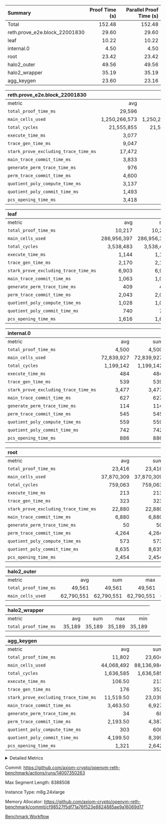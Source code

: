| Summary | Proof Time (s) | Parallel Proof Time (s) |
|:---|---:|---:|
| Total |  152.48 |  152.48 |
| reth.prove_e2e.block_22001830 |  29.60 |  29.60 |
| leaf |  10.22 |  10.22 |
| internal.0 |  4.50 |  4.50 |
| root |  23.42 |  23.42 |
| halo2_outer |  49.56 |  49.56 |
| halo2_wrapper |  35.19 |  35.19 |
| agg_keygen |  23.60 |  23.16 |


| reth.prove_e2e.block_22001830 |||||
|:---|---:|---:|---:|---:|
|metric|avg|sum|max|min|
| `total_proof_time_ms ` |  29,596 |  29,596 |  29,596 |  29,596 |
| `main_cells_used     ` |  1,250,266,573 |  1,250,266,573 |  1,250,266,573 |  1,250,266,573 |
| `total_cycles        ` |  21,555,855 |  21,555,855 |  21,555,855 |  21,555,855 |
| `execute_time_ms     ` |  3,077 |  3,077 |  3,077 |  3,077 |
| `trace_gen_time_ms   ` |  9,047 |  9,047 |  9,047 |  9,047 |
| `stark_prove_excluding_trace_time_ms` |  17,472 |  17,472 |  17,472 |  17,472 |
| `main_trace_commit_time_ms` |  3,833 |  3,833 |  3,833 |  3,833 |
| `generate_perm_trace_time_ms` |  976 |  976 |  976 |  976 |
| `perm_trace_commit_time_ms` |  4,600 |  4,600 |  4,600 |  4,600 |
| `quotient_poly_compute_time_ms` |  3,137 |  3,137 |  3,137 |  3,137 |
| `quotient_poly_commit_time_ms` |  1,493 |  1,493 |  1,493 |  1,493 |
| `pcs_opening_time_ms ` |  3,418 |  3,418 |  3,418 |  3,418 |

| leaf |||||
|:---|---:|---:|---:|---:|
|metric|avg|sum|max|min|
| `total_proof_time_ms ` |  10,217 |  10,217 |  10,217 |  10,217 |
| `main_cells_used     ` |  286,956,397 |  286,956,397 |  286,956,397 |  286,956,397 |
| `total_cycles        ` |  3,538,483 |  3,538,483 |  3,538,483 |  3,538,483 |
| `execute_time_ms     ` |  1,144 |  1,144 |  1,144 |  1,144 |
| `trace_gen_time_ms   ` |  2,170 |  2,170 |  2,170 |  2,170 |
| `stark_prove_excluding_trace_time_ms` |  6,903 |  6,903 |  6,903 |  6,903 |
| `main_trace_commit_time_ms` |  1,063 |  1,063 |  1,063 |  1,063 |
| `generate_perm_trace_time_ms` |  409 |  409 |  409 |  409 |
| `perm_trace_commit_time_ms` |  2,043 |  2,043 |  2,043 |  2,043 |
| `quotient_poly_compute_time_ms` |  1,028 |  1,028 |  1,028 |  1,028 |
| `quotient_poly_commit_time_ms` |  740 |  740 |  740 |  740 |
| `pcs_opening_time_ms ` |  1,616 |  1,616 |  1,616 |  1,616 |

| internal.0 |||||
|:---|---:|---:|---:|---:|
|metric|avg|sum|max|min|
| `total_proof_time_ms ` |  4,500 |  4,500 |  4,500 |  4,500 |
| `main_cells_used     ` |  72,839,927 |  72,839,927 |  72,839,927 |  72,839,927 |
| `total_cycles        ` |  1,199,142 |  1,199,142 |  1,199,142 |  1,199,142 |
| `execute_time_ms     ` |  484 |  484 |  484 |  484 |
| `trace_gen_time_ms   ` |  539 |  539 |  539 |  539 |
| `stark_prove_excluding_trace_time_ms` |  3,477 |  3,477 |  3,477 |  3,477 |
| `main_trace_commit_time_ms` |  627 |  627 |  627 |  627 |
| `generate_perm_trace_time_ms` |  114 |  114 |  114 |  114 |
| `perm_trace_commit_time_ms` |  545 |  545 |  545 |  545 |
| `quotient_poly_compute_time_ms` |  559 |  559 |  559 |  559 |
| `quotient_poly_commit_time_ms` |  742 |  742 |  742 |  742 |
| `pcs_opening_time_ms ` |  886 |  886 |  886 |  886 |

| root |||||
|:---|---:|---:|---:|---:|
|metric|avg|sum|max|min|
| `total_proof_time_ms ` |  23,416 |  23,416 |  23,416 |  23,416 |
| `main_cells_used     ` |  37,870,309 |  37,870,309 |  37,870,309 |  37,870,309 |
| `total_cycles        ` |  759,063 |  759,063 |  759,063 |  759,063 |
| `execute_time_ms     ` |  213 |  213 |  213 |  213 |
| `trace_gen_time_ms   ` |  323 |  323 |  323 |  323 |
| `stark_prove_excluding_trace_time_ms` |  22,880 |  22,880 |  22,880 |  22,880 |
| `main_trace_commit_time_ms` |  6,880 |  6,880 |  6,880 |  6,880 |
| `generate_perm_trace_time_ms` |  50 |  50 |  50 |  50 |
| `perm_trace_commit_time_ms` |  4,264 |  4,264 |  4,264 |  4,264 |
| `quotient_poly_compute_time_ms` |  573 |  573 |  573 |  573 |
| `quotient_poly_commit_time_ms` |  8,635 |  8,635 |  8,635 |  8,635 |
| `pcs_opening_time_ms ` |  2,454 |  2,454 |  2,454 |  2,454 |

| halo2_outer |||||
|:---|---:|---:|---:|---:|
|metric|avg|sum|max|min|
| `total_proof_time_ms ` |  49,561 |  49,561 |  49,561 |  49,561 |
| `main_cells_used     ` |  62,790,551 |  62,790,551 |  62,790,551 |  62,790,551 |

| halo2_wrapper |||||
|:---|---:|---:|---:|---:|
|metric|avg|sum|max|min|
| `total_proof_time_ms ` |  35,189 |  35,189 |  35,189 |  35,189 |

| agg_keygen |||||
|:---|---:|---:|---:|---:|
|metric|avg|sum|max|min|
| `total_proof_time_ms ` |  11,802 |  23,604 |  23,161 |  443 |
| `main_cells_used     ` |  44,068,492 |  88,136,984 |  87,208,913 |  928,071 |
| `total_cycles        ` |  1,636,585 |  1,636,585 |  1,636,585 |  1,636,585 |
| `execute_time_ms     ` |  106.50 |  213 |  213 |  0 |
| `trace_gen_time_ms   ` |  176 |  352 |  324 |  28 |
| `stark_prove_excluding_trace_time_ms` |  11,519.50 |  23,039 |  22,624 |  415 |
| `main_trace_commit_time_ms` |  3,463.50 |  6,927 |  6,875 |  52 |
| `generate_perm_trace_time_ms` |  34 |  68 |  53 |  15 |
| `perm_trace_commit_time_ms` |  2,193.50 |  4,387 |  4,337 |  50 |
| `quotient_poly_compute_time_ms` |  303 |  606 |  577 |  29 |
| `quotient_poly_commit_time_ms` |  4,199.50 |  8,399 |  8,334 |  65 |
| `pcs_opening_time_ms ` |  1,321 |  2,642 |  2,441 |  201 |



<details>
<summary>Detailed Metrics</summary>

| air_name | block_number | quotient_deg | interactions | constraints |
| --- | --- | --- | --- | --- |
| AccessAdapterAir<16> | 22001830 | 2 | 5 | 12 | 
| AccessAdapterAir<2> | 22001830 | 2 | 5 | 12 | 
| AccessAdapterAir<32> | 22001830 | 2 | 5 | 12 | 
| AccessAdapterAir<4> | 22001830 | 2 | 5 | 12 | 
| AccessAdapterAir<8> | 22001830 | 2 | 5 | 12 | 
| BitwiseOperationLookupAir<8> | 22001830 | 2 | 2 | 4 | 
| KeccakVmAir | 22001830 | 2 | 321 | 4,513 | 
| MemoryMerkleAir<8> | 22001830 | 2 | 4 | 39 | 
| PersistentBoundaryAir<8> | 22001830 | 2 | 3 | 7 | 
| PhantomAir | 22001830 | 2 | 3 | 5 | 
| Poseidon2PeripheryAir<BabyBearParameters>, 1> | 22001830 | 2 | 1 | 286 | 
| ProgramAir | 22001830 | 1 | 1 | 4 | 
| RangeTupleCheckerAir<2> | 22001830 | 1 | 1 | 4 | 
| Rv32HintStoreAir | 22001830 | 2 | 18 | 28 | 
| Sha256VmAir | 22001830 | 2 | 50 | 663 | 
| VariableRangeCheckerAir | 22001830 | 1 | 1 | 4 | 
| VmAirWrapper<Rv32BaseAluAdapterAir, BaseAluCoreAir<4, 8> | 22001830 | 2 | 20 | 37 | 
| VmAirWrapper<Rv32BaseAluAdapterAir, LessThanCoreAir<4, 8> | 22001830 | 2 | 18 | 40 | 
| VmAirWrapper<Rv32BaseAluAdapterAir, ShiftCoreAir<4, 8> | 22001830 | 2 | 24 | 91 | 
| VmAirWrapper<Rv32BranchAdapterAir, BranchEqualCoreAir<4> | 22001830 | 2 | 11 | 20 | 
| VmAirWrapper<Rv32BranchAdapterAir, BranchLessThanCoreAir<4, 8> | 22001830 | 2 | 13 | 35 | 
| VmAirWrapper<Rv32CondRdWriteAdapterAir, Rv32JalLuiCoreAir> | 22001830 | 2 | 10 | 18 | 
| VmAirWrapper<Rv32HeapAdapterAir<2, 32, 32>, BaseAluCoreAir<32, 8> | 22001830 | 2 | 61 | 126 | 
| VmAirWrapper<Rv32HeapAdapterAir<2, 32, 32>, LessThanCoreAir<32, 8> | 22001830 | 2 | 31 | 129 | 
| VmAirWrapper<Rv32HeapAdapterAir<2, 32, 32>, MultiplicationCoreAir<32, 8> | 22001830 | 2 | 61 | 57 | 
| VmAirWrapper<Rv32HeapAdapterAir<2, 32, 32>, ShiftCoreAir<32, 8> | 22001830 | 2 | 79 | 2,161 | 
| VmAirWrapper<Rv32HeapBranchAdapterAir<2, 32>, BranchEqualCoreAir<32> | 22001830 | 2 | 20 | 55 | 
| VmAirWrapper<Rv32HeapBranchAdapterAir<2, 32>, BranchLessThanCoreAir<32, 8> | 22001830 | 2 | 22 | 126 | 
| VmAirWrapper<Rv32IsEqualModAdapterAir<2, 1, 32, 32>, ModularIsEqualCoreAir<32, 4, 8> | 22001830 | 2 | 25 | 225 | 
| VmAirWrapper<Rv32IsEqualModAdapterAir<2, 3, 16, 48>, ModularIsEqualCoreAir<48, 4, 8> | 22001830 | 2 | 41 | 333 | 
| VmAirWrapper<Rv32JalrAdapterAir, Rv32JalrCoreAir> | 22001830 | 2 | 16 | 20 | 
| VmAirWrapper<Rv32LoadStoreAdapterAir, LoadSignExtendCoreAir<4, 8> | 22001830 | 2 | 18 | 33 | 
| VmAirWrapper<Rv32LoadStoreAdapterAir, LoadStoreCoreAir<4> | 22001830 | 2 | 17 | 40 | 
| VmAirWrapper<Rv32MultAdapterAir, DivRemCoreAir<4, 8> | 22001830 | 2 | 25 | 84 | 
| VmAirWrapper<Rv32MultAdapterAir, MulHCoreAir<4, 8> | 22001830 | 2 | 24 | 31 | 
| VmAirWrapper<Rv32MultAdapterAir, MultiplicationCoreAir<4, 8> | 22001830 | 2 | 19 | 19 | 
| VmAirWrapper<Rv32RdWriteAdapterAir, Rv32AuipcCoreAir> | 22001830 | 2 | 12 | 14 | 
| VmAirWrapper<Rv32VecHeapAdapterAir<1, 2, 2, 32, 32>, FieldExpressionCoreAir> | 22001830 | 2 | 415 | 480 | 
| VmAirWrapper<Rv32VecHeapAdapterAir<1, 6, 6, 16, 16>, FieldExpressionCoreAir> | 22001830 | 2 | 832 | 921 | 
| VmAirWrapper<Rv32VecHeapAdapterAir<2, 1, 1, 32, 32>, FieldExpressionCoreAir> | 22001830 | 2 | 158 | 190 | 
| VmAirWrapper<Rv32VecHeapAdapterAir<2, 2, 2, 32, 32>, FieldExpressionCoreAir> | 22001830 | 2 | 428 | 457 | 
| VmAirWrapper<Rv32VecHeapAdapterAir<2, 3, 3, 16, 16>, FieldExpressionCoreAir> | 22001830 | 2 | 246 | 288 | 
| VmAirWrapper<Rv32VecHeapAdapterAir<2, 6, 6, 16, 16>, FieldExpressionCoreAir> | 22001830 | 2 | 668 | 701 | 
| VmConnectorAir | 22001830 | 2 | 5 | 11 | 

| block_number | execute_time_ms |
| --- | --- |
| 22001830 | 214 | 

| group | air_name | block_number | rows | quotient_deg | prep_cols | perm_cols | main_cols | interactions | constraints | cells |
| --- | --- | --- | --- | --- | --- | --- | --- | --- | --- | --- |
| agg_keygen | AccessAdapterAir<16> | 22001830 |  | 2 |  |  |  | 5 | 12 |  | 
| agg_keygen | AccessAdapterAir<2> | 22001830 | 524,288 | 8 |  | 16 | 11 | 5 | 12 | 14,155,776 | 
| agg_keygen | AccessAdapterAir<32> | 22001830 |  | 2 |  |  |  | 5 | 12 |  | 
| agg_keygen | AccessAdapterAir<4> | 22001830 | 262,144 | 8 |  | 16 | 13 | 5 | 12 | 7,602,176 | 
| agg_keygen | AccessAdapterAir<8> | 22001830 | 8,192 | 8 |  | 16 | 17 | 5 | 12 | 270,336 | 
| agg_keygen | BitwiseOperationLookupAir<8> | 22001830 |  | 2 |  |  |  | 2 | 4 |  | 
| agg_keygen | FriReducedOpeningAir | 22001830 | 524,288 | 8 |  | 84 | 27 | 39 | 71 | 58,195,968 | 
| agg_keygen | JalRangeCheckAir | 22001830 | 65,536 | 8 |  | 28 | 12 | 9 | 14 | 2,621,440 | 
| agg_keygen | MemoryMerkleAir<8> | 22001830 |  | 2 |  |  |  | 4 | 39 |  | 
| agg_keygen | NativePoseidon2Air<BabyBearParameters>, 1> | 22001830 | 65,536 | 8 |  | 312 | 398 | 136 | 572 | 46,530,560 | 
| agg_keygen | PersistentBoundaryAir<8> | 22001830 |  | 2 |  |  |  | 3 | 7 |  | 
| agg_keygen | PhantomAir | 22001830 | 32,768 | 4 |  | 12 | 6 | 3 | 5 | 589,824 | 
| agg_keygen | Poseidon2PeripheryAir<BabyBearParameters>, 1> | 22001830 |  | 2 |  |  |  | 1 | 286 |  | 
| agg_keygen | ProgramAir | 22001830 | 131,072 | 1 |  | 8 | 10 | 1 | 4 | 2,359,296 | 
| agg_keygen | RangeTupleCheckerAir<2> | 22001830 |  | 1 |  |  |  | 1 | 4 |  | 
| agg_keygen | Rv32HintStoreAir | 22001830 |  | 2 |  |  |  | 18 | 28 |  | 
| agg_keygen | VariableRangeCheckerAir | 22001830 | 262,144 | 1 | 2 | 8 | 1 | 1 | 4 | 2,359,296 | 
| agg_keygen | VmAirWrapper<AluNativeAdapterAir, FieldArithmeticCoreAir> | 22001830 | 1,048,576 | 8 |  | 36 | 29 | 15 | 27 | 68,157,440 | 
| agg_keygen | VmAirWrapper<BranchNativeAdapterAir, BranchEqualCoreAir<1> | 22001830 | 262,144 | 8 |  | 28 | 23 | 11 | 25 | 13,369,344 | 
| agg_keygen | VmAirWrapper<NativeAdapterAir<2, 0>, PublicValuesCoreAir> | 22001830 | 64 | 8 |  | 28 | 27 | 11 | 30 | 3,520 | 
| agg_keygen | VmAirWrapper<NativeLoadStoreAdapterAir<1>, NativeLoadStoreCoreAir<1> | 22001830 | 524,288 | 8 |  | 40 | 21 | 15 | 20 | 31,981,568 | 
| agg_keygen | VmAirWrapper<NativeLoadStoreAdapterAir<4>, NativeLoadStoreCoreAir<4> | 22001830 | 131,072 | 8 |  | 40 | 27 | 15 | 20 | 8,781,824 | 
| agg_keygen | VmAirWrapper<NativeVectorizedAdapterAir<4>, FieldExtensionCoreAir> | 22001830 | 131,072 | 8 |  | 36 | 38 | 15 | 27 | 9,699,328 | 
| agg_keygen | VmAirWrapper<Rv32BaseAluAdapterAir, BaseAluCoreAir<4, 8> | 22001830 |  | 2 |  |  |  | 20 | 37 |  | 
| agg_keygen | VmAirWrapper<Rv32BaseAluAdapterAir, LessThanCoreAir<4, 8> | 22001830 |  | 2 |  |  |  | 18 | 40 |  | 
| agg_keygen | VmAirWrapper<Rv32BaseAluAdapterAir, ShiftCoreAir<4, 8> | 22001830 |  | 2 |  |  |  | 24 | 91 |  | 
| agg_keygen | VmAirWrapper<Rv32BranchAdapterAir, BranchEqualCoreAir<4> | 22001830 |  | 2 |  |  |  | 11 | 20 |  | 
| agg_keygen | VmAirWrapper<Rv32BranchAdapterAir, BranchLessThanCoreAir<4, 8> | 22001830 |  | 2 |  |  |  | 13 | 35 |  | 
| agg_keygen | VmAirWrapper<Rv32CondRdWriteAdapterAir, Rv32JalLuiCoreAir> | 22001830 |  | 2 |  |  |  | 10 | 18 |  | 
| agg_keygen | VmAirWrapper<Rv32JalrAdapterAir, Rv32JalrCoreAir> | 22001830 |  | 2 |  |  |  | 16 | 20 |  | 
| agg_keygen | VmAirWrapper<Rv32LoadStoreAdapterAir, LoadSignExtendCoreAir<4, 8> | 22001830 |  | 2 |  |  |  | 18 | 33 |  | 
| agg_keygen | VmAirWrapper<Rv32LoadStoreAdapterAir, LoadStoreCoreAir<4> | 22001830 |  | 2 |  |  |  | 17 | 40 |  | 
| agg_keygen | VmAirWrapper<Rv32MultAdapterAir, DivRemCoreAir<4, 8> | 22001830 |  | 2 |  |  |  | 25 | 84 |  | 
| agg_keygen | VmAirWrapper<Rv32MultAdapterAir, MulHCoreAir<4, 8> | 22001830 |  | 2 |  |  |  | 24 | 31 |  | 
| agg_keygen | VmAirWrapper<Rv32MultAdapterAir, MultiplicationCoreAir<4, 8> | 22001830 |  | 2 |  |  |  | 19 | 19 |  | 
| agg_keygen | VmAirWrapper<Rv32RdWriteAdapterAir, Rv32AuipcCoreAir> | 22001830 |  | 2 |  |  |  | 12 | 14 |  | 
| agg_keygen | VmConnectorAir | 22001830 | 2 | 8 | 1 | 16 | 5 | 5 | 11 | 42 | 
| agg_keygen | VolatileBoundaryAir | 22001830 | 131,072 | 8 |  | 20 | 12 | 7 | 19 | 4,194,304 | 

| group | air_name | block_number | idx | rows | prep_cols | perm_cols | main_cols | cells |
| --- | --- | --- | --- | --- | --- | --- | --- | --- |
| internal.0 | AccessAdapterAir<2> | 22001830 | 0 | 524,288 |  | 12 | 11 | 12,058,624 | 
| internal.0 | AccessAdapterAir<4> | 22001830 | 0 | 262,144 |  | 12 | 13 | 6,553,600 | 
| internal.0 | AccessAdapterAir<8> | 22001830 | 0 | 4,096 |  | 12 | 17 | 118,784 | 
| internal.0 | FriReducedOpeningAir | 22001830 | 0 | 524,288 |  | 44 | 27 | 37,224,448 | 
| internal.0 | JalRangeCheckAir | 22001830 | 0 | 65,536 |  | 16 | 12 | 1,835,008 | 
| internal.0 | NativePoseidon2Air<BabyBearParameters>, 1> | 22001830 | 0 | 131,072 |  | 160 | 398 | 73,138,176 | 
| internal.0 | PhantomAir | 22001830 | 0 | 32,768 |  | 8 | 6 | 458,752 | 
| internal.0 | ProgramAir | 22001830 | 0 | 131,072 |  | 8 | 10 | 2,359,296 | 
| internal.0 | VariableRangeCheckerAir | 22001830 | 0 | 262,144 | 2 | 8 | 1 | 2,359,296 | 
| internal.0 | VmAirWrapper<AluNativeAdapterAir, FieldArithmeticCoreAir> | 22001830 | 0 | 1,048,576 |  | 20 | 29 | 51,380,224 | 
| internal.0 | VmAirWrapper<BranchNativeAdapterAir, BranchEqualCoreAir<1> | 22001830 | 0 | 131,072 |  | 16 | 23 | 5,111,808 | 
| internal.0 | VmAirWrapper<NativeAdapterAir<2, 0>, PublicValuesCoreAir> | 22001830 | 0 | 64 |  | 16 | 23 | 2,496 | 
| internal.0 | VmAirWrapper<NativeLoadStoreAdapterAir<1>, NativeLoadStoreCoreAir<1> | 22001830 | 0 | 262,144 |  | 24 | 21 | 11,796,480 | 
| internal.0 | VmAirWrapper<NativeLoadStoreAdapterAir<4>, NativeLoadStoreCoreAir<4> | 22001830 | 0 | 131,072 |  | 24 | 27 | 6,684,672 | 
| internal.0 | VmAirWrapper<NativeVectorizedAdapterAir<4>, FieldExtensionCoreAir> | 22001830 | 0 | 131,072 |  | 20 | 38 | 7,602,176 | 
| internal.0 | VmConnectorAir | 22001830 | 0 | 2 | 1 | 12 | 5 | 34 | 
| internal.0 | VolatileBoundaryAir | 22001830 | 0 | 262,144 |  | 12 | 12 | 6,291,456 | 
| leaf | AccessAdapterAir<2> | 22001830 | 0 | 2,097,152 |  | 16 | 11 | 56,623,104 | 
| leaf | AccessAdapterAir<4> | 22001830 | 0 | 1,048,576 |  | 16 | 13 | 30,408,704 | 
| leaf | AccessAdapterAir<8> | 22001830 | 0 | 32,768 |  | 16 | 17 | 1,081,344 | 
| leaf | FriReducedOpeningAir | 22001830 | 0 | 4,194,304 |  | 84 | 27 | 465,567,744 | 
| leaf | JalRangeCheckAir | 22001830 | 0 | 65,536 |  | 28 | 12 | 2,621,440 | 
| leaf | NativePoseidon2Air<BabyBearParameters>, 1> | 22001830 | 0 | 262,144 |  | 312 | 398 | 186,122,240 | 
| leaf | PhantomAir | 22001830 | 0 | 32,768 |  | 12 | 6 | 589,824 | 
| leaf | ProgramAir | 22001830 | 0 | 2,097,152 |  | 8 | 10 | 37,748,736 | 
| leaf | VariableRangeCheckerAir | 22001830 | 0 | 262,144 | 2 | 8 | 1 | 2,359,296 | 
| leaf | VmAirWrapper<AluNativeAdapterAir, FieldArithmeticCoreAir> | 22001830 | 0 | 2,097,152 |  | 36 | 29 | 136,314,880 | 
| leaf | VmAirWrapper<BranchNativeAdapterAir, BranchEqualCoreAir<1> | 22001830 | 0 | 524,288 |  | 28 | 23 | 26,738,688 | 
| leaf | VmAirWrapper<NativeAdapterAir<2, 0>, PublicValuesCoreAir> | 22001830 | 0 | 64 |  | 28 | 27 | 3,520 | 
| leaf | VmAirWrapper<NativeLoadStoreAdapterAir<1>, NativeLoadStoreCoreAir<1> | 22001830 | 0 | 1,048,576 |  | 40 | 21 | 63,963,136 | 
| leaf | VmAirWrapper<NativeLoadStoreAdapterAir<4>, NativeLoadStoreCoreAir<4> | 22001830 | 0 | 262,144 |  | 40 | 27 | 17,563,648 | 
| leaf | VmAirWrapper<NativeVectorizedAdapterAir<4>, FieldExtensionCoreAir> | 22001830 | 0 | 524,288 |  | 36 | 38 | 38,797,312 | 
| leaf | VmConnectorAir | 22001830 | 0 | 2 | 1 | 16 | 5 | 42 | 
| leaf | VolatileBoundaryAir | 22001830 | 0 | 1,048,576 |  | 20 | 12 | 33,554,432 | 
| root | AccessAdapterAir<2> | 22001830 | 0 | 262,144 |  | 8 | 11 | 4,980,736 | 
| root | AccessAdapterAir<4> | 22001830 | 0 | 131,072 |  | 8 | 13 | 2,752,512 | 
| root | AccessAdapterAir<8> | 22001830 | 0 | 4,096 |  | 8 | 17 | 102,400 | 
| root | FriReducedOpeningAir | 22001830 | 0 | 131,072 |  | 24 | 27 | 6,684,672 | 
| root | JalRangeCheckAir | 22001830 | 0 | 32,768 |  | 12 | 12 | 786,432 | 
| root | NativePoseidon2Air<BabyBearParameters>, 1> | 22001830 | 0 | 32,768 |  | 84 | 398 | 15,794,176 | 
| root | PhantomAir | 22001830 | 0 | 8,192 |  | 8 | 6 | 114,688 | 
| root | ProgramAir | 22001830 | 0 | 131,072 |  | 8 | 10 | 2,359,296 | 
| root | VariableRangeCheckerAir | 22001830 | 0 | 262,144 | 2 | 8 | 1 | 2,359,296 | 
| root | VmAirWrapper<AluNativeAdapterAir, FieldArithmeticCoreAir> | 22001830 | 0 | 524,288 |  | 12 | 29 | 21,495,808 | 
| root | VmAirWrapper<BranchNativeAdapterAir, BranchEqualCoreAir<1> | 22001830 | 0 | 131,072 |  | 12 | 23 | 4,587,520 | 
| root | VmAirWrapper<NativeAdapterAir<2, 0>, PublicValuesCoreAir> | 22001830 | 0 | 64 |  | 12 | 22 | 2,176 | 
| root | VmAirWrapper<NativeLoadStoreAdapterAir<1>, NativeLoadStoreCoreAir<1> | 22001830 | 0 | 262,144 |  | 16 | 21 | 9,699,328 | 
| root | VmAirWrapper<NativeLoadStoreAdapterAir<4>, NativeLoadStoreCoreAir<4> | 22001830 | 0 | 65,536 |  | 16 | 27 | 2,818,048 | 
| root | VmAirWrapper<NativeVectorizedAdapterAir<4>, FieldExtensionCoreAir> | 22001830 | 0 | 65,536 |  | 12 | 38 | 3,276,800 | 
| root | VmConnectorAir | 22001830 | 0 | 2 | 1 | 8 | 5 | 26 | 
| root | VolatileBoundaryAir | 22001830 | 0 | 131,072 |  | 8 | 12 | 2,621,440 | 

| group | air_name | block_number | segment | rows | prep_cols | perm_cols | main_cols | cells |
| --- | --- | --- | --- | --- | --- | --- | --- | --- |
| agg_keygen | AccessAdapterAir<16> | 22001830 | 0 | 1 |  | 16 | 25 | 41 | 
| agg_keygen | AccessAdapterAir<2> | 22001830 | 0 | 1 |  | 16 | 11 | 27 | 
| agg_keygen | AccessAdapterAir<32> | 22001830 | 0 | 1 |  | 16 | 41 | 57 | 
| agg_keygen | AccessAdapterAir<4> | 22001830 | 0 | 1 |  | 16 | 13 | 29 | 
| agg_keygen | AccessAdapterAir<8> | 22001830 | 0 | 1 |  | 16 | 17 | 33 | 
| agg_keygen | BitwiseOperationLookupAir<8> | 22001830 | 0 | 65,536 | 3 | 8 | 2 | 655,360 | 
| agg_keygen | MemoryMerkleAir<8> | 22001830 | 0 | 64 |  | 16 | 32 | 3,072 | 
| agg_keygen | PersistentBoundaryAir<8> | 22001830 | 0 | 1 |  | 12 | 20 | 32 | 
| agg_keygen | PhantomAir | 22001830 | 0 | 1 |  | 12 | 6 | 18 | 
| agg_keygen | Poseidon2PeripheryAir<BabyBearParameters>, 1> | 22001830 | 0 | 32 |  | 8 | 300 | 9,856 | 
| agg_keygen | ProgramAir | 22001830 | 0 | 1 |  | 8 | 10 | 18 | 
| agg_keygen | RangeTupleCheckerAir<2> | 22001830 | 0 | 524,288 | 2 | 8 | 1 | 4,718,592 | 
| agg_keygen | Rv32HintStoreAir | 22001830 | 0 | 1 |  | 44 | 32 | 76 | 
| agg_keygen | VariableRangeCheckerAir | 22001830 | 0 | 262,144 | 2 | 8 | 1 | 2,359,296 | 
| agg_keygen | VmAirWrapper<Rv32BaseAluAdapterAir, BaseAluCoreAir<4, 8> | 22001830 | 0 | 1 |  | 52 | 36 | 88 | 
| agg_keygen | VmAirWrapper<Rv32BaseAluAdapterAir, LessThanCoreAir<4, 8> | 22001830 | 0 | 1 |  | 40 | 37 | 77 | 
| agg_keygen | VmAirWrapper<Rv32BaseAluAdapterAir, ShiftCoreAir<4, 8> | 22001830 | 0 | 1 |  | 52 | 53 | 105 | 
| agg_keygen | VmAirWrapper<Rv32BranchAdapterAir, BranchEqualCoreAir<4> | 22001830 | 0 | 1 |  | 28 | 26 | 54 | 
| agg_keygen | VmAirWrapper<Rv32BranchAdapterAir, BranchLessThanCoreAir<4, 8> | 22001830 | 0 | 1 |  | 32 | 32 | 64 | 
| agg_keygen | VmAirWrapper<Rv32CondRdWriteAdapterAir, Rv32JalLuiCoreAir> | 22001830 | 0 | 1 |  | 28 | 18 | 46 | 
| agg_keygen | VmAirWrapper<Rv32JalrAdapterAir, Rv32JalrCoreAir> | 22001830 | 0 | 1 |  | 36 | 28 | 64 | 
| agg_keygen | VmAirWrapper<Rv32LoadStoreAdapterAir, LoadSignExtendCoreAir<4, 8> | 22001830 | 0 | 1 |  | 52 | 36 | 88 | 
| agg_keygen | VmAirWrapper<Rv32LoadStoreAdapterAir, LoadStoreCoreAir<4> | 22001830 | 0 | 1 |  | 52 | 41 | 93 | 
| agg_keygen | VmAirWrapper<Rv32MultAdapterAir, DivRemCoreAir<4, 8> | 22001830 | 0 | 1 |  | 72 | 59 | 131 | 
| agg_keygen | VmAirWrapper<Rv32MultAdapterAir, MulHCoreAir<4, 8> | 22001830 | 0 | 1 |  | 72 | 39 | 111 | 
| agg_keygen | VmAirWrapper<Rv32MultAdapterAir, MultiplicationCoreAir<4, 8> | 22001830 | 0 | 1 |  | 52 | 31 | 83 | 
| agg_keygen | VmAirWrapper<Rv32RdWriteAdapterAir, Rv32AuipcCoreAir> | 22001830 | 0 | 1 |  | 28 | 20 | 48 | 
| agg_keygen | VmConnectorAir | 22001830 | 0 | 2 | 1 | 16 | 5 | 42 | 
| reth.prove_e2e.block_22001830 | AccessAdapterAir<16> | 22001830 | 0 | 262,144 |  | 16 | 25 | 10,747,904 | 
| reth.prove_e2e.block_22001830 | AccessAdapterAir<2> | 22001830 | 0 | 32,768 |  | 16 | 11 | 884,736 | 
| reth.prove_e2e.block_22001830 | AccessAdapterAir<32> | 22001830 | 0 | 131,072 |  | 16 | 41 | 7,471,104 | 
| reth.prove_e2e.block_22001830 | AccessAdapterAir<4> | 22001830 | 0 | 16,384 |  | 16 | 13 | 475,136 | 
| reth.prove_e2e.block_22001830 | AccessAdapterAir<8> | 22001830 | 0 | 1,048,576 |  | 16 | 17 | 34,603,008 | 
| reth.prove_e2e.block_22001830 | BitwiseOperationLookupAir<8> | 22001830 | 0 | 65,536 | 3 | 8 | 2 | 655,360 | 
| reth.prove_e2e.block_22001830 | KeccakVmAir | 22001830 | 0 | 131,072 |  | 1,056 | 3,163 | 552,992,768 | 
| reth.prove_e2e.block_22001830 | MemoryMerkleAir<8> | 22001830 | 0 | 1,048,576 |  | 16 | 32 | 50,331,648 | 
| reth.prove_e2e.block_22001830 | PersistentBoundaryAir<8> | 22001830 | 0 | 1,048,576 |  | 12 | 20 | 33,554,432 | 
| reth.prove_e2e.block_22001830 | PhantomAir | 22001830 | 0 | 64 |  | 12 | 6 | 1,152 | 
| reth.prove_e2e.block_22001830 | Poseidon2PeripheryAir<BabyBearParameters>, 1> | 22001830 | 0 | 524,288 |  | 8 | 300 | 161,480,704 | 
| reth.prove_e2e.block_22001830 | ProgramAir | 22001830 | 0 | 1,048,576 |  | 8 | 10 | 18,874,368 | 
| reth.prove_e2e.block_22001830 | RangeTupleCheckerAir<2> | 22001830 | 0 | 2,097,152 | 2 | 8 | 1 | 18,874,368 | 
| reth.prove_e2e.block_22001830 | Rv32HintStoreAir | 22001830 | 0 | 262,144 |  | 44 | 32 | 19,922,944 | 
| reth.prove_e2e.block_22001830 | VariableRangeCheckerAir | 22001830 | 0 | 262,144 | 2 | 8 | 1 | 2,359,296 | 
| reth.prove_e2e.block_22001830 | VmAirWrapper<Rv32BaseAluAdapterAir, BaseAluCoreAir<4, 8> | 22001830 | 0 | 8,388,608 |  | 52 | 36 | 738,197,504 | 
| reth.prove_e2e.block_22001830 | VmAirWrapper<Rv32BaseAluAdapterAir, LessThanCoreAir<4, 8> | 22001830 | 0 | 524,288 |  | 40 | 37 | 40,370,176 | 
| reth.prove_e2e.block_22001830 | VmAirWrapper<Rv32BaseAluAdapterAir, ShiftCoreAir<4, 8> | 22001830 | 0 | 2,097,152 |  | 52 | 53 | 220,200,960 | 
| reth.prove_e2e.block_22001830 | VmAirWrapper<Rv32BranchAdapterAir, BranchEqualCoreAir<4> | 22001830 | 0 | 2,097,152 |  | 28 | 26 | 113,246,208 | 
| reth.prove_e2e.block_22001830 | VmAirWrapper<Rv32BranchAdapterAir, BranchLessThanCoreAir<4, 8> | 22001830 | 0 | 2,097,152 |  | 32 | 32 | 134,217,728 | 
| reth.prove_e2e.block_22001830 | VmAirWrapper<Rv32CondRdWriteAdapterAir, Rv32JalLuiCoreAir> | 22001830 | 0 | 524,288 |  | 28 | 18 | 24,117,248 | 
| reth.prove_e2e.block_22001830 | VmAirWrapper<Rv32HeapAdapterAir<2, 32, 32>, BaseAluCoreAir<32, 8> | 22001830 | 0 | 8,192 |  | 192 | 168 | 2,949,120 | 
| reth.prove_e2e.block_22001830 | VmAirWrapper<Rv32HeapAdapterAir<2, 32, 32>, LessThanCoreAir<32, 8> | 22001830 | 0 | 4,096 |  | 68 | 169 | 970,752 | 
| reth.prove_e2e.block_22001830 | VmAirWrapper<Rv32HeapAdapterAir<2, 32, 32>, MultiplicationCoreAir<32, 8> | 22001830 | 0 | 512 |  | 192 | 164 | 182,272 | 
| reth.prove_e2e.block_22001830 | VmAirWrapper<Rv32HeapAdapterAir<2, 32, 32>, ShiftCoreAir<32, 8> | 22001830 | 0 | 2,048 |  | 164 | 241 | 829,440 | 
| reth.prove_e2e.block_22001830 | VmAirWrapper<Rv32HeapBranchAdapterAir<2, 32>, BranchEqualCoreAir<32> | 22001830 | 0 | 16,384 |  | 48 | 124 | 2,818,048 | 
| reth.prove_e2e.block_22001830 | VmAirWrapper<Rv32IsEqualModAdapterAir<2, 1, 32, 32>, ModularIsEqualCoreAir<32, 4, 8> | 22001830 | 0 | 8,192 |  | 56 | 166 | 1,818,624 | 
| reth.prove_e2e.block_22001830 | VmAirWrapper<Rv32JalrAdapterAir, Rv32JalrCoreAir> | 22001830 | 0 | 524,288 |  | 36 | 28 | 33,554,432 | 
| reth.prove_e2e.block_22001830 | VmAirWrapper<Rv32LoadStoreAdapterAir, LoadSignExtendCoreAir<4, 8> | 22001830 | 0 | 1,048,576 |  | 52 | 36 | 92,274,688 | 
| reth.prove_e2e.block_22001830 | VmAirWrapper<Rv32LoadStoreAdapterAir, LoadStoreCoreAir<4> | 22001830 | 0 | 8,388,608 |  | 52 | 41 | 780,140,544 | 
| reth.prove_e2e.block_22001830 | VmAirWrapper<Rv32MultAdapterAir, DivRemCoreAir<4, 8> | 22001830 | 0 | 256 |  | 72 | 59 | 33,536 | 
| reth.prove_e2e.block_22001830 | VmAirWrapper<Rv32MultAdapterAir, MulHCoreAir<4, 8> | 22001830 | 0 | 65,536 |  | 72 | 39 | 7,274,496 | 
| reth.prove_e2e.block_22001830 | VmAirWrapper<Rv32MultAdapterAir, MultiplicationCoreAir<4, 8> | 22001830 | 0 | 131,072 |  | 52 | 31 | 10,878,976 | 
| reth.prove_e2e.block_22001830 | VmAirWrapper<Rv32RdWriteAdapterAir, Rv32AuipcCoreAir> | 22001830 | 0 | 131,072 |  | 28 | 20 | 6,291,456 | 
| reth.prove_e2e.block_22001830 | VmAirWrapper<Rv32VecHeapAdapterAir<1, 2, 2, 32, 32>, FieldExpressionCoreAir> | 22001830 | 0 | 4,096 |  | 836 | 547 | 5,664,768 | 
| reth.prove_e2e.block_22001830 | VmAirWrapper<Rv32VecHeapAdapterAir<2, 1, 1, 32, 32>, FieldExpressionCoreAir> | 22001830 | 0 | 64 |  | 320 | 263 | 37,312 | 
| reth.prove_e2e.block_22001830 | VmAirWrapper<Rv32VecHeapAdapterAir<2, 2, 2, 32, 32>, FieldExpressionCoreAir> | 22001830 | 0 | 2,048 |  | 860 | 625 | 3,041,280 | 
| reth.prove_e2e.block_22001830 | VmConnectorAir | 22001830 | 0 | 2 | 1 | 16 | 5 | 42 | 

| group | block_number | trace_gen_time_ms | total_proof_time_ms | total_cycles | total_cells | stark_prove_excluding_trace_time_ms | quotient_poly_compute_time_ms | quotient_poly_commit_time_ms | perm_trace_commit_time_ms | pcs_opening_time_ms | num_segments | main_trace_commit_time_ms | main_cells_used | halo2_total_cells | halo2_keygen_time_ms | generate_perm_trace_time_ms | execute_time_ms |
| --- | --- | --- | --- | --- | --- | --- | --- | --- | --- | --- | --- | --- | --- | --- | --- | --- | --- |
| agg_keygen | 22001830 | 324 | 23,161 | 1,636,585 | 270,872,042 | 22,624 | 577 | 8,334 | 4,337 | 2,441 | 1 | 6,875 | 87,208,913 | 8,037,489 | 18,460 | 53 | 213 | 
| halo2_outer | 22001830 |  | 49,561 |  |  |  |  |  |  |  |  |  | 62,790,551 |  |  |  |  | 
| halo2_wrapper | 22001830 |  | 35,189 |  |  |  |  |  |  |  |  |  |  |  |  |  |  | 
| reth.prove_e2e.block_22001830 | 22001830 |  |  |  |  |  |  |  |  |  | 1 |  |  |  |  |  |  | 

| group | block_number | cell_tracker_span | simple_advice_cells | lookup_advice_cells | fixed_cells |
| --- | --- | --- | --- | --- | --- |
| agg_keygen | 22001830 | VerifierProgram | 480,299 | 155,123 | 157,313 | 
| agg_keygen | 22001830 | VerifierProgram;CheckTraceHeightConstraints | 4,789 | 972 | 1,738 | 
| agg_keygen | 22001830 | VerifierProgram;PoseidonCell | 22,050 |  | 6,525 | 
| agg_keygen | 22001830 | VerifierProgram;stage-c-build-rounds | 19,526 | 2,717 | 6,696 | 
| agg_keygen | 22001830 | VerifierProgram;stage-c-build-rounds;PoseidonCell | 46,550 |  | 13,775 | 
| agg_keygen | 22001830 | VerifierProgram;stage-d-verify-pcs | 1,365,246 | 211,617 | 481,258 | 
| agg_keygen | 22001830 | VerifierProgram;stage-d-verify-pcs;PoseidonCell | 3,839,150 |  | 1,136,075 | 
| agg_keygen | 22001830 | VerifierProgram;stage-d-verify-pcs;stage-d-verifier-verify | 45,125 | 5,543 | 19,412 | 
| agg_keygen | 22001830 | VerifierProgram;stage-d-verify-pcs;stage-d-verifier-verify;PoseidonCell | 68,600 |  | 20,300 | 
| agg_keygen | 22001830 | VerifierProgram;stage-d-verify-pcs;stage-d-verifier-verify;cache-generator-powers | 66,304 | 11,396 | 20,384 | 
| agg_keygen | 22001830 | VerifierProgram;stage-d-verify-pcs;stage-d-verifier-verify;compute-reduced-opening;single-reduced-opening-eval | 7,994,476 | 335,356 | 1,482,124 | 
| agg_keygen | 22001830 | VerifierProgram;stage-d-verify-pcs;stage-d-verifier-verify;pre-compute-rounds-context | 76,224 | 11,116 | 22,232 | 
| agg_keygen | 22001830 | VerifierProgram;stage-d-verify-pcs;stage-d-verifier-verify;verify-batch | 49,728 |  | 6,216 | 
| agg_keygen | 22001830 | VerifierProgram;stage-d-verify-pcs;stage-d-verifier-verify;verify-batch;PoseidonCell | 9,264,780 |  | 2,744,280 | 
| agg_keygen | 22001830 | VerifierProgram;stage-d-verify-pcs;stage-d-verifier-verify;verify-batch;verify-batch-reduce-fast;PoseidonCell | 8,263,864 | 237,048 | 2,580,396 | 
| agg_keygen | 22001830 | VerifierProgram;stage-d-verify-pcs;stage-d-verifier-verify;verify-query | 953,456 | 165,676 | 272,356 | 
| agg_keygen | 22001830 | VerifierProgram;stage-d-verify-pcs;stage-d-verifier-verify;verify-query;verify-batch-ext | 102,144 |  | 12,768 | 
| agg_keygen | 22001830 | VerifierProgram;stage-d-verify-pcs;stage-d-verifier-verify;verify-query;verify-batch-ext;PoseidonCell | 15,647,184 |  | 4,634,784 | 
| agg_keygen | 22001830 | VerifierProgram;stage-d-verify-pcs;stage-d-verifier-verify;verify-query;verify-batch-ext;verify-batch-reduce-fast;PoseidonCell | 1,550,612 | 56,000 | 476,812 | 
| agg_keygen | 22001830 | VerifierProgram;stage-e-verify-constraints | 9,770,542 | 1,967,337 | 3,013,652 | 

| group | block_number | idx | trace_gen_time_ms | total_proof_time_ms | total_cycles | total_cells | stark_prove_excluding_trace_time_ms | quotient_poly_compute_time_ms | quotient_poly_commit_time_ms | perm_trace_commit_time_ms | pcs_opening_time_ms | main_trace_commit_time_ms | main_cells_used | generate_perm_trace_time_ms | execute_time_ms |
| --- | --- | --- | --- | --- | --- | --- | --- | --- | --- | --- | --- | --- | --- | --- | --- |
| internal.0 | 22001830 | 0 | 539 | 4,500 | 1,199,142 | 224,975,330 | 3,477 | 559 | 742 | 545 | 886 | 627 | 72,839,927 | 114 | 484 | 
| leaf | 22001830 | 0 | 2,170 | 10,217 | 3,538,483 | 1,100,058,090 | 6,903 | 1,028 | 740 | 2,043 | 1,616 | 1,063 | 286,956,397 | 409 | 1,144 | 
| root | 22001830 | 0 | 323 | 23,416 | 759,063 | 80,435,354 | 22,880 | 573 | 8,635 | 4,264 | 2,454 | 6,880 | 37,870,309 | 50 | 213 | 

| group | block_number | idx | trace_height_constraint | weighted_sum | threshold |
| --- | --- | --- | --- | --- | --- |
| internal.0 | 22001830 | 0 | 0 | 5,177,476 | 2,013,265,921 | 
| internal.0 | 22001830 | 0 | 1 | 30,814,464 | 2,013,265,921 | 
| internal.0 | 22001830 | 0 | 2 | 2,588,738 | 2,013,265,921 | 
| internal.0 | 22001830 | 0 | 3 | 30,941,444 | 2,013,265,921 | 
| internal.0 | 22001830 | 0 | 4 | 262,144 | 2,013,265,921 | 
| internal.0 | 22001830 | 0 | 5 | 70,177,482 | 2,013,265,921 | 
| leaf | 22001830 | 0 | 0 | 18,546,820 | 2,013,265,921 | 
| leaf | 22001830 | 0 | 1 | 129,728,768 | 2,013,265,921 | 
| leaf | 22001830 | 0 | 2 | 9,273,410 | 2,013,265,921 | 
| leaf | 22001830 | 0 | 3 | 129,827,076 | 2,013,265,921 | 
| leaf | 22001830 | 0 | 4 | 524,288 | 2,013,265,921 | 
| leaf | 22001830 | 0 | 5 | 290,259,658 | 2,013,265,921 | 
| root | 22001830 | 0 | 0 | 2,252,928 | 2,013,265,921 | 
| root | 22001830 | 0 | 1 | 14,557,184 | 2,013,265,921 | 
| root | 22001830 | 0 | 2 | 1,126,464 | 2,013,265,921 | 
| root | 22001830 | 0 | 3 | 15,540,224 | 2,013,265,921 | 
| root | 22001830 | 0 | 4 | 262,144 | 2,013,265,921 | 
| root | 22001830 | 0 | 5 | 34,263,234 | 2,013,265,921 | 

| group | block_number | segment | trace_gen_time_ms | total_proof_time_ms | total_cycles | total_cells | stark_prove_excluding_trace_time_ms | quotient_poly_compute_time_ms | quotient_poly_commit_time_ms | perm_trace_commit_time_ms | pcs_opening_time_ms | main_trace_commit_time_ms | main_cells_used | generate_perm_trace_time_ms | execute_time_ms |
| --- | --- | --- | --- | --- | --- | --- | --- | --- | --- | --- | --- | --- | --- | --- | --- |
| agg_keygen | 22001830 | 0 | 28 | 443 |  | 7,747,601 | 415 | 29 | 65 | 50 | 201 | 52 | 928,071 | 15 | 0 | 
| reth.prove_e2e.block_22001830 | 22001830 | 0 | 9,047 | 29,596 | 21,555,855 | 3,132,377,201 | 17,472 | 3,137 | 1,493 | 4,600 | 3,418 | 3,833 | 1,250,266,573 | 976 | 3,077 | 

| group | block_number | segment | trace_height_constraint | weighted_sum | threshold |
| --- | --- | --- | --- | --- | --- |
| agg_keygen | 22001830 | 0 | 0 | 34 | 2,013,265,921 | 
| agg_keygen | 22001830 | 0 | 1 | 86 | 2,013,265,921 | 
| agg_keygen | 22001830 | 0 | 2 | 17 | 2,013,265,921 | 
| agg_keygen | 22001830 | 0 | 3 | 98 | 2,013,265,921 | 
| agg_keygen | 22001830 | 0 | 4 | 193 | 2,013,265,921 | 
| agg_keygen | 22001830 | 0 | 5 | 65 | 2,013,265,921 | 
| agg_keygen | 22001830 | 0 | 6 | 29 | 2,013,265,921 | 
| agg_keygen | 22001830 | 0 | 7 | 20 | 2,013,265,921 | 
| agg_keygen | 22001830 | 0 | 8 | 918,079 | 2,013,265,921 | 
| reth.prove_e2e.block_22001830 | 22001830 | 0 | 0 | 52,914,118 | 2,013,265,921 | 
| reth.prove_e2e.block_22001830 | 22001830 | 0 | 1 | 163,419,468 | 2,013,265,921 | 
| reth.prove_e2e.block_22001830 | 22001830 | 0 | 2 | 26,457,059 | 2,013,265,921 | 
| reth.prove_e2e.block_22001830 | 22001830 | 0 | 3 | 195,845,649 | 2,013,265,921 | 
| reth.prove_e2e.block_22001830 | 22001830 | 0 | 4 | 4,194,304 | 2,013,265,921 | 
| reth.prove_e2e.block_22001830 | 22001830 | 0 | 5 | 2,097,152 | 2,013,265,921 | 
| reth.prove_e2e.block_22001830 | 22001830 | 0 | 6 | 78,167,874 | 2,013,265,921 | 
| reth.prove_e2e.block_22001830 | 22001830 | 0 | 7 |  | 2,013,265,921 | 
| reth.prove_e2e.block_22001830 | 22001830 | 0 | 8 | 1,067,008 | 2,013,265,921 | 
| reth.prove_e2e.block_22001830 | 22001830 | 0 | 9 | 528,225,864 | 2,013,265,921 | 

| group | block_number | trace_height_constraint | weighted_sum | threshold |
| --- | --- | --- | --- | --- |
| agg_keygen | 22001830 | 0 | 5,701,764 | 2,013,265,921 | 
| agg_keygen | 22001830 | 1 | 28,467,456 | 2,013,265,921 | 
| agg_keygen | 22001830 | 2 | 2,850,882 | 2,013,265,921 | 
| agg_keygen | 22001830 | 3 | 28,197,124 | 2,013,265,921 | 
| agg_keygen | 22001830 | 4 | 262,144 | 2,013,265,921 | 
| agg_keygen | 22001830 | 5 | 65,741,514 | 2,013,265,921 | 

</details>


Commit: https://github.com/axiom-crypto/openvm-reth-benchmark/actions/runs/14007350263

Max Segment Length: 8388508

Instance Type: m8g.24xlarge

Memory Allocator: https://github.com/axiom-crypto/openvm-reth-benchmark/commit/cf98527f5df71a76f523e8824885ae9a16069d17

[Benchmark Workflow]()
